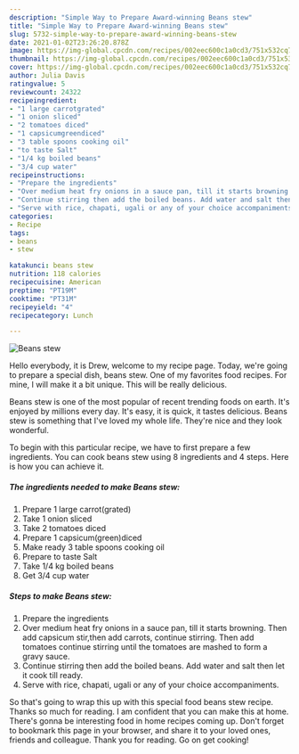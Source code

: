 ```yaml
---
description: "Simple Way to Prepare Award-winning Beans stew"
title: "Simple Way to Prepare Award-winning Beans stew"
slug: 5732-simple-way-to-prepare-award-winning-beans-stew
date: 2021-01-02T23:26:20.878Z
image: https://img-global.cpcdn.com/recipes/002eec600c1a0cd3/751x532cq70/beans-stew-recipe-main-photo.jpg
thumbnail: https://img-global.cpcdn.com/recipes/002eec600c1a0cd3/751x532cq70/beans-stew-recipe-main-photo.jpg
cover: https://img-global.cpcdn.com/recipes/002eec600c1a0cd3/751x532cq70/beans-stew-recipe-main-photo.jpg
author: Julia Davis
ratingvalue: 5
reviewcount: 24322
recipeingredient:
- "1 large carrotgrated"
- "1 onion sliced"
- "2 tomatoes diced"
- "1 capsicumgreendiced"
- "3 table spoons cooking oil"
- "to taste Salt"
- "1/4 kg boiled beans"
- "3/4 cup water"
recipeinstructions:
- "Prepare the ingredients"
- "Over medium heat fry onions in a sauce pan, till it starts browning. Then add capsicum stir,then add carrots, continue stirring. Then add tomatoes continue stirring until the tomatoes are mashed to form a gravy sauce."
- "Continue stirring then add the boiled beans. Add water and salt then let it cook till ready."
- "Serve with rice, chapati, ugali or any of your choice accompaniments."
categories:
- Recipe
tags:
- beans
- stew

katakunci: beans stew 
nutrition: 118 calories
recipecuisine: American
preptime: "PT19M"
cooktime: "PT31M"
recipeyield: "4"
recipecategory: Lunch

---
```



![Beans stew](https://img-global.cpcdn.com/recipes/002eec600c1a0cd3/751x532cq70/beans-stew-recipe-main-photo.jpg)

Hello everybody, it is Drew, welcome to my recipe page. Today, we're going to prepare a special dish, beans stew. One of my favorites food recipes. For mine, I will make it a bit unique. This will be really delicious.



Beans stew is one of the most popular of recent trending foods on earth. It's enjoyed by millions every day. It's easy, it is quick, it tastes delicious. Beans stew is something that I've loved my whole life. They're nice and they look wonderful.


To begin with this particular recipe, we have to first prepare a few ingredients. You can cook beans stew using 8 ingredients and 4 steps. Here is how you can achieve it.

<!--inarticleads1-->

##### The ingredients needed to make Beans stew:

1. Prepare 1 large carrot(grated)
1. Take 1 onion sliced
1. Take 2 tomatoes diced
1. Prepare 1 capsicum(green)diced
1. Make ready 3 table spoons cooking oil
1. Prepare to taste Salt
1. Take 1/4 kg boiled beans
1. Get 3/4 cup water




<!--inarticleads2-->

##### Steps to make Beans stew:

1. Prepare the ingredients
1. Over medium heat fry onions in a sauce pan, till it starts browning. Then add capsicum stir,then add carrots, continue stirring. Then add tomatoes continue stirring until the tomatoes are mashed to form a gravy sauce.
1. Continue stirring then add the boiled beans. Add water and salt then let it cook till ready.
1. Serve with rice, chapati, ugali or any of your choice accompaniments.




So that's going to wrap this up with this special food beans stew recipe. Thanks so much for reading. I am confident that you can make this at home. There's gonna be interesting food in home recipes coming up. Don't forget to bookmark this page in your browser, and share it to your loved ones, friends and colleague. Thank you for reading. Go on get cooking!
